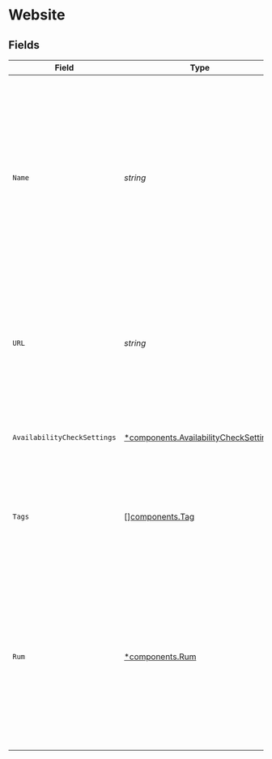 # Website


## Fields

| Field                                                                                                                                                                                                                   | Type                                                                                                                                                                                                                    | Required                                                                                                                                                                                                                | Description                                                                                                                                                                                                             | Example                                                                                                                                                                                                                 |
| ----------------------------------------------------------------------------------------------------------------------------------------------------------------------------------------------------------------------- | ----------------------------------------------------------------------------------------------------------------------------------------------------------------------------------------------------------------------- | ----------------------------------------------------------------------------------------------------------------------------------------------------------------------------------------------------------------------- | ----------------------------------------------------------------------------------------------------------------------------------------------------------------------------------------------------------------------- | ----------------------------------------------------------------------------------------------------------------------------------------------------------------------------------------------------------------------- |
| `Name`                                                                                                                                                                                                                  | *string*                                                                                                                                                                                                                | :heavy_check_mark:                                                                                                                                                                                                      | Name of the website, which must be unique within the organization. The website must also not contain any control characters, any white space other than space (U+0020), or any consecutive, leading or trailing spaces. | solarwinds.com                                                                                                                                                                                                          |
| `URL`                                                                                                                                                                                                                   | *string*                                                                                                                                                                                                                | :heavy_check_mark:                                                                                                                                                                                                      | URL of the website. Must be a valid URL with no leading or trailing white space. Must not contain invalid port number (>65535).                                                                                         | https://www.solarwinds.com                                                                                                                                                                                              |
| `AvailabilityCheckSettings`                                                                                                                                                                                             | [*components.AvailabilityCheckSettings](../../models/components/availabilitychecksettings.md)                                                                                                                           | :heavy_minus_sign:                                                                                                                                                                                                      | Use this field to configure availability tests for the website.                                                                                                                                                         |                                                                                                                                                                                                                         |
| `Tags`                                                                                                                                                                                                                  | [][components.Tag](../../models/components/tag.md)                                                                                                                                                                      | :heavy_minus_sign:                                                                                                                                                                                                      | Entity tags. Tag is a key-value pair, where there may be only single tag value for the same key.                                                                                                                        |                                                                                                                                                                                                                         |
| `Rum`                                                                                                                                                                                                                   | [*components.Rum](../../models/components/rum.md)                                                                                                                                                                       | :heavy_minus_sign:                                                                                                                                                                                                      |     Use this field to configure real user monitoring (RUM) for the website.<br/>    You are required to configure at least availability monitoring or real user monitoring to be able to create website.                | {<br/>"apdexTimeInSeconds": 4,<br/>"spa": true<br/>}                                                                                                                                                                    |